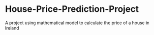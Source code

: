 # House-Price-Prediction-Project
A project using mathematical model to calculate the price of a house in Ireland
